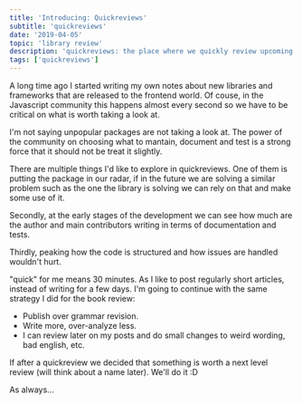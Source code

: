 ```yaml
---
title: 'Introducing: Quickreviews'
subtitle: 'quickreviews'
date: '2019-04-05'
topic: 'library review'
description: 'quickreviews: the place where we quickly review upcoming libraries/frameworks together'
tags: ['quickreviews']
---
```


A long time ago I started writing my own notes about new libraries and frameworks that are released to the frontend world. Of couse, in the Javascript community this happens almost every second so we have to be critical on what is worth taking a look at.

I'm not saying unpopular packages are not taking a look at. The power of the community on choosing what to mantain, document and test is a strong force that it should not be treat it slightly.

There are multiple things I'd like to explore in quickreviews. One of them is putting the package in our radar, if in the future we are solving a similar problem such as the one the library is solving we can rely on that and make some use of it.

Secondly, at the early stages of the development we can see how much are the author and main contributors writing in terms of documentation and tests.

Thirdly, peaking how the code is structured and how issues are handled wouldn't hurt.

"quick" for me means 30 minutes. As I like to post regularly short articles, instead of writing for a few days. I'm going to continue with the same strategy I did for the book review:

- Publish over grammar revision.
- Write more, over-analyze less.
- I can review later on my posts and do small changes to weird wording, bad english, etc.

If after a quickreview we decided that something is worth a next level review (will think about a name later). We'll do it :D

As always...
